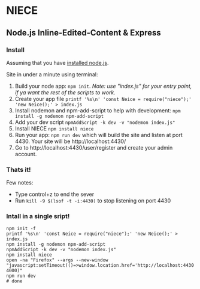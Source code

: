 # NIECE
## Node.js Inline-Edited-Content & Express

### Install

Assuming that you have <a href="https://nodejs.org/en/download/package-manager/">installed node.js</a>.

Site in under a minute using terminal:

1. Build your node app: `npm init`. _Note: use "index.js" for your entry point, if ya want the rest of the scripts to work._
2. Create your app file `printf '%s\n' 'const Neice = require("niece");' 'new Neice();' > index.js`
3. Install nodemon and npm-add-script to help with development: `npm install -g nodemon npm-add-script`
4. Add your dev script `npmAddScript -k dev -v "nodemon index.js"`
5. Install NIECE `npm install niece`
7. Run your app: `npm run dev` which will build the site and listen at port 4430. Your site will be http://localhost:4430/
8. Go to http://localhost:4430/user/register and create your admin account.

### Thats it!

Few notes:

 - Type control+z to end the sever
 - Run `kill -9 $(lsof -t -i:4430)` to stop listening on port 4430

### Intall in a single sript!
```
npm init -f
printf '%s\n' 'const Neice = require("niece");' 'new Neice();' > index.js
npm install -g nodemon npm-add-script
npmAddScript -k dev -v "nodemon index.js"
npm install niece
open -na "Firefox" --args --new-window "javascript:setTimeout(()=>window.location.href='http://localhost:4430', 4000)"
npm run dev
# done
```
